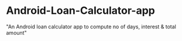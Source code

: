# Android-Loan-Calculator-app
"An Android loan calculator app to compute no of days, interest &amp; total amount"
